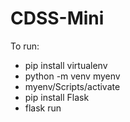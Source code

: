 # CDSS-Mini

To run:
- pip install virtualenv
- python -m venv myenv
- myenv/Scripts/activate
- pip install Flask
- flask run
